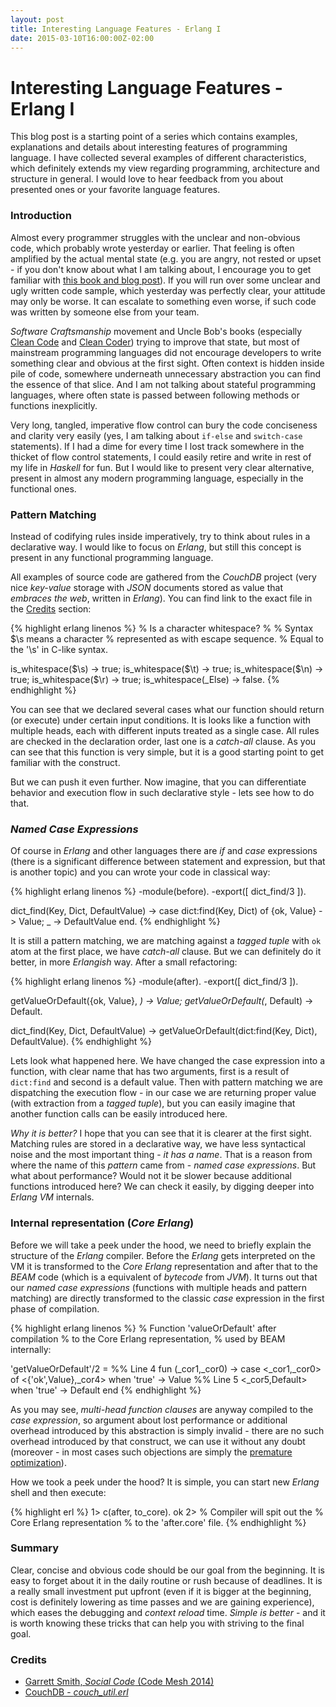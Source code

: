 ```yaml
---
layout: post
title: Interesting Language Features - Erlang I
date: 2015-03-10T16:00:00Z-02:00
---
```


# Interesting Language Features - Erlang I

<quote class="disclaimer">This blog post is a starting point of a series which contains examples, explanations and details about interesting features of programming language. I have collected several examples of different characteristics, which definitely extends my view regarding programming, architecture and structure in general. I would love to hear feedback from you about presented ones or your favorite language features.</quote>

### Introduction

Almost every programmer struggles with the unclear and non-obvious code, which probably wrote yesterday or earlier. That feeling is often amplified by the actual mental state (e.g. you are angry, not rested or upset - if you don't know about what I am talking about, I encourage you to get familiar with [this book and blog post](http://www.afronski.pl/2015/03/07/books-that-changed-my-career-pragmatic-thinking-and-learning.html)). If you will run over some unclear and ugly written code sample, which yesterday was perfectly clear, your attitude may only be worse. It can escalate to something even worse, if such code was written by someone else from your team.

*Software Craftsmanship* movement and Uncle Bob's books (especially [Clean Code](http://www.amazon.com/Clean-Code-Handbook-Software-Craftsmanship/dp/0132350882/) and [Clean Coder](http://www.amazon.com/Clean-Coder-Conduct-Professional-Programmers/dp/0137081073/)) trying to improve that state, but most of mainstream programming languages did not encourage developers to write something clear and obvious at the first sight. Often context is hidden inside pile of code, somewhere underneath unnecessary abstraction you can find the essence of that slice. And I am not talking about stateful programming languages, where often state is passed between following methods or functions inexplicitly.

Very long, tangled, imperative flow control can bury the code conciseness and clarity very easily (yes, I am talking about `if-else` and `switch-case` statements). If I had a dime for every time I lost track somewhere in the thicket of flow control statements, I could easily retire and write in rest of my life in *Haskell* for fun. But I would like to present very clear alternative, present in almost any modern programming language, especially in the functional ones.

### Pattern Matching

Instead of codifying rules inside imperatively, try to think about rules in a declarative way. I would like to focus on *Erlang*, but still this concept is present in any functional programming language.

All examples of source code are gathered from the *CouchDB* project (very nice *key-value* storage with *JSON* documents stored as value that *embraces the web*, written in *Erlang*). You can find link to the exact file in the [Credits](#credits) section:

{% highlight erlang linenos %}
% Is a character whitespace?
%
% Syntax $\s means a character
% represented as with escape sequence.
% Equal to the '\s' in C-like syntax.

is_whitespace($\s)   -> true;
is_whitespace($\t)   -> true;
is_whitespace($\n)   -> true;
is_whitespace($\r)   -> true;
is_whitespace(_Else) -> false.
{% endhighlight %}

You can see that we declared several cases what our function should return (or execute) under certain input conditions. It is looks like a function with multiple heads, each with different inputs treated as a single case. All rules are checked in the declaration order, last one is a *catch-all* clause. As you can see that this function is very simple, but it is a good starting point to get familiar with the construct.

But we can push it even further. Now imagine, that you can differentiate behavior and execution flow in such declarative style - lets see how to do that.

<h3 id="named_case_expressions"><i>Named Case Expressions</i></h3>

Of course in *Erlang* and other languages there are *if* and *case* expressions (there is a significant difference between statement and expression, but that is another topic) and you can wrote your code in classical way:

{% highlight erlang linenos %}
-module(before).
-export([ dict_find/3 ]).

dict_find(Key, Dict, DefaultValue) ->
  case dict:find(Key, Dict) of
    {ok, Value} ->
        Value;
    _ ->
        DefaultValue
  end.
{% endhighlight %}

It is still a pattern matching, we are matching against a *tagged tuple* with `ok` atom at the first place, we have *catch-all* clause. But we can definitely do it better, in more *Erlangish* way. After a small refactoring:

{% highlight erlang linenos %}
-module(after).
-export([ dict_find/3 ]).

getValueOrDefault({ok, Value}, _) -> Value;
getValueOrDefault(_, Default)     -> Default.

dict_find(Key, Dict, DefaultValue) ->
  getValueOrDefault(dict:find(Key, Dict), DefaultValue).
{% endhighlight %}

Lets look what happened here. We have changed the case expression into a function, with clear name that has two arguments, first is a result of `dict:find` and second is a default value. Then with pattern matching we are dispatching the execution flow - in our case we are returning proper value (with extraction from a *tagged tuple*), but you can easily imagine that another function calls can be easily introduced here.

*Why it is better?* I hope that you can see that it is clearer at the first sight. Matching rules are stored in a declarative way, we have less syntactical noise and the most important thing - *it has a name*. That is a reason from where the name of this *pattern* came from - *named case expressions*. But what about performance? Would not it be slower because additional functions introduced here? We can check it easily, by digging deeper into *Erlang VM* internals.

### Internal representation (*Core Erlang*)

Before we will take a peek under the hood, we need to briefly explain the structure of the *Erlang* compiler. Before the *Erlang* gets interpreted on the VM it is transformed to the *Core Erlang* representation and after that to the *BEAM* code (which is a equivalent of *bytecode* from *JVM*). It turns out that our *named case expressions* (functions with multiple heads and pattern matching) are directly transformed to the classic *case* expression in the first phase of compilation.

{% highlight erlang linenos %}
% Function 'valueOrDefault' after compilation
% to the Core Erlang representation,
% used by BEAM internally:

'getValueOrDefault'/2 =
    %% Line 4
    fun (_cor1,_cor0) ->
	case <_cor1,_cor0> of
	  <{'ok',Value},_cor4> when 'true' ->
	      Value
	  %% Line 5
	  <_cor5,Default> when 'true' ->
	      Default
	end
{% endhighlight %}

As you may see, *multi-head function clauses* are anyway compiled to the *case expression*, so argument about lost performance or additional overhead introduced by this abstraction is simply invalid - there are no such overhead introduced by that construct, we can use it without any doubt (moreover - in most cases such objections are simply the [premature optimization](http://en.wikipedia.org/wiki/Program_optimization)).

How we took a peek under the hood? It is simple, you can start new *Erlang* shell and then execute:

{% highlight erl %}
1> c(after, to_core).
ok
2> % Compiler will spit out the
   % Core Erlang representation
   % to the 'after.core' file.
{% endhighlight %}

### Summary

Clear, concise and obvious code should be our goal from the beginning. It is easy to forget about it in the daily routine or rush because of deadlines. It is a really small investment put upfront (even if it is bigger at the beginning, cost is definitely lowering as time passes and we are gaining experience), which eases the debugging and *context reload* time. *Simple is better* - and it is worth knowing these tricks that can help you with striving to the final goal.

### Credits

- [Garrett Smith, *Social Code* (Code Mesh 2014)](https://www.youtube.com/watch?v=UuHMaeO1k-E)
- [CouchDB - *couch_util.erl*](https://github.com/apache/couchdb-couch/blob/master/src/couch_util.erl)
